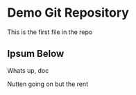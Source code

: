 # Demo Git Repository

This is the first file in the repo

## Ipsum Below


Whats up, doc

Nutten going on but the rent
